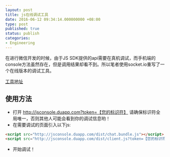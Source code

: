 ```yaml
---
layout: post
title: js在线调试工具
date: 2016-06-12 09:34:14.000000000 +08:00
type: post
published: true
status: publish
categories:
- Engineering
---
```

在进行微信开发的时候，由于JS SDK提供的api需要在真机调试，而手机端的console方法虽然存在，但是调用结果却看不到。所以笔者使用socket.io重写了一个在线版本的调试工具。

[工具地址](http://jsconsole.org/)

## 使用方法
+ 打开 http://jsconsole.duapp.com?token=【您的标识符】 请确保标识符全局唯一，否则其他人可能会看到你的调试信息哟！   
+ 在需要调试的页面引入以下js:   

```html
<script src="http://jsconsole.duapp.com/dist/chat.bundle.js"></script>
<script src="http://jsconsole.duapp.com/dist/client.js?token=【您的标识符】"></script>
```

+ 开始调试！